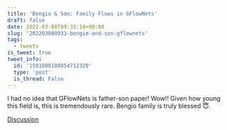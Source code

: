 ```yaml
---
title: 'Bengio & Son: Family Flows in GFlowNets'
draft: false
date: 2022-03-08T09:33:14+00:00
slug: '202203080933-bengio-and-son-gflownets'
tags:
  - tweets
is_tweet: true
tweet_info:
  id: '1501008108054712320'
  type: 'post'
  is_thread: False
---
```




I had no idea that GFlowNets is father-son paper! Wow!! Given how young this field is, this is tremendously rare. Bengio family is truly blessed 😇.

[Discussion](https://x.com/sytelus/status/1501008108054712320)
